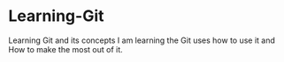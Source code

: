 # Learning-Git
Learning Git and its concepts
I am learning the Git uses
how to use it and How to make the most out of it.
